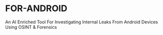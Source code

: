 # FOR-ANDROID
An AI Enriched Tool For Investigating Internal Leaks From Android Devices Using OSINT &amp; Forensics
